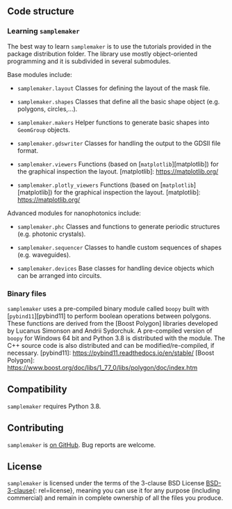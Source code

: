 Code structure
--------------

### Learning `samplemaker`
The best way to learn `samplemaker` is to use the tutorials provided in the package distribution folder. 
The library use mostly object-oriented programming and it is subdivided in several submodules.

Base modules include: 

* `samplemaker.layout`
        Classes for defining the layout of the mask file.
        
* `samplemaker.shapes`
        Classes that define all the basic shape object (e.g. polygons, circles,...).
        
* `samplemaker.makers`
        Helper functions to generate basic shapes into `GeomGroup` objects. 

* `samplemaker.gdswriter` 
        Classes for handling the output to the GDSII file format.
           
* `samplemaker.viewers` 
        Functions (based on [`matplotlib`][matplotlib]) for the graphical inspection the layout. 
[matplotlib]: https://matplotlib.org/

* `samplemaker.plotly_viewers` 
        Functions (based on [`matplotlib`][matplotlib]) for the graphical inspection the layout. 
[matplotlib]: https://matplotlib.org/


Advanced modules for nanophotonics include:
        
* `samplemaker.phc`
        Classes and functions to generate periodic structures (e.g. photonic crystals).
        
* `samplemaker.sequencer`
        Classes to handle custom sequences of shapes (e.g. waveguides).
        
* `samplemaker.devices`
        Base classes for handling device objects which can be arranged into circuits.
        
### Binary files

`samplemaker` uses a pre-compiled binary module called `boopy` built with [`pybind11`][pybind11] to perform boolean
operations between polygons. These functions are derived from the [Boost Polygon] libraries
developed by Lucanus Simonson and Andrii Sydorchuk.
A pre-compiled version of `boopy` for Windows 64 bit and Python 3.8 is distributed with the module.
The C++ source code is also distributed and can be modified/re-compiled, if necessary.
[pybind11]: https://pybind11.readthedocs.io/en/stable/
[Boost Polygon]: https://www.boost.org/doc/libs/1_77_0/libs/polygon/doc/index.htm


Compatibility
------------
`samplemaker` requires Python 3.8.

       
Contributing
------------
`samplemaker` is [on GitHub]. Bug reports are welcome.

[on GitHub]: https://github.com/lmidolo/samplemaker

License
-------
`samplemaker` is licensed under the terms of the 3-clause BSD License [BSD-3-clause]{: rel=license},
meaning you can use it for any purpose (including commercial) and remain in
complete ownership of all the files you produce.

[BSD-3-clause]: https://opensource.org/licenses/BSD-3-Clause
